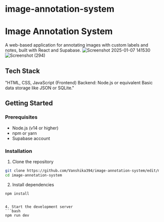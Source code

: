 # image-annotation-system
# Image Annotation System

A web-based application for annotating images with custom labels and notes, built with React and Supabase.
![Screenshot 2025-01-07 141530](https://github.com/user-attachments/assets/70ad6562-443c-4f92-a209-a0704bfa00d7)
![Screenshot (294)](https://github.com/user-attachments/assets/83aad214-ed66-42e7-839a-3e3f1aae3b03)


## Tech Stack

"HTML, CSS, JavaScript (Frontend)
Backend: Node.js or equivalent
Basic data storage like JSON or SQLite."

## Getting Started

### Prerequisites

- Node.js (v14 or higher)
- npm or yarn
- Supabase account

### Installation

1. Clone the repository
```bash
git clone https://github.com/Vanshika394/image-annotation-system/edit/main
cd image-annotation-system
```

2. Install dependencies
```bash
npm install
```
```

4. Start the development server
```bash
npm run dev
```



